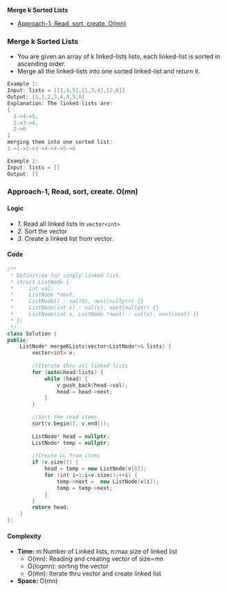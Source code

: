 **Merge k Sorted Lists**
- [Approach-1, Read, sort, create. O(mn)](#a1)

### Merge k Sorted Lists
- You are given an array of k linked-lists lists, each linked-list is sorted in ascending order.
- Merge all the linked-lists into one sorted linked-list and return it.
```c
Example 1:
Input: lists = [[1,4,5],[1,3,4],[2,6]]
Output: [1,1,2,3,4,4,5,6]
Explanation: The linked-lists are:
[
  1->4->5,
  1->3->4,
  2->6
]
merging them into one sorted list:
1->1->2->3->4->4->5->6

Example 2:
Input: lists = []
Output: []
```

<a name=a1></a>
### Approach-1, Read, sort, create. O(mn)
#### Logic
- _1._ Read all linked lists in `vector<int>`
- _2._ Sort the vector
- _3._ Create a linked list from vector.
#### Code
```cpp
/**
 * Definition for singly-linked list.
 * struct ListNode {
 *     int val;
 *     ListNode *next;
 *     ListNode() : val(0), next(nullptr) {}
 *     ListNode(int x) : val(x), next(nullptr) {}
 *     ListNode(int x, ListNode *next) : val(x), next(next) {}
 * };
 */
class Solution {
public:
    ListNode* mergeKLists(vector<ListNode*>& lists) {
        vector<int> v;
        
        //Iterate thru all linked lists
        for (auto&head:lists) {
            while (head) {
                v.push_back(head->val);
                head = head->next;
            }
        }

        //Sort the read items
        sort(v.begin(), v.end());
        
        ListNode* head = nullptr;
        ListNode* temp = nullptr;
        
        //Create LL from items
        if (v.size()) {
            head = temp = new ListNode(v[0]);
            for (int i=1;i<v.size();++i) {
                temp->next =  new ListNode(v[i]);
                temp = temp->next;
            }
        }
        return head;
    }
};
```
#### Complexity
- **Time:** m:Number of Linked lists, n:max size of linked list
  - O(mn): Reading and creating vector of size=mn
  - O(logmn): sorting the vector
  - O(mn): Iterate thru vector and create linked list
- **Space:** O(mn)
